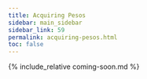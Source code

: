 ```yaml
---
title: Acquiring Pesos
sidebar: main_sidebar
sidebar_link: 59
permalink: acquiring-pesos.html
toc: false
---
```


{% include_relative coming-soon.md %}